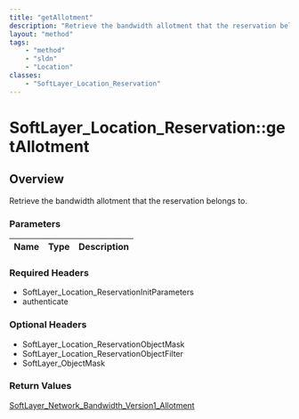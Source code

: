 ```yaml
---
title: "getAllotment"
description: "Retrieve the bandwidth allotment that the reservation belongs to."
layout: "method"
tags:
    - "method"
    - "sldn"
    - "Location"
classes:
    - "SoftLayer_Location_Reservation"
---
```

# SoftLayer_Location_Reservation::getAllotment
## Overview 
Retrieve the bandwidth allotment that the reservation belongs to.

### Parameters 
|Name | Type | Description |
| --- | --- | --- |


### Required Headers
* SoftLayer_Location_ReservationInitParameters
* authenticate

### Optional Headers
* SoftLayer_Location_ReservationObjectMask
* SoftLayer_Location_ReservationObjectFilter
* SoftLayer_ObjectMask

### Return Values
<a href='/reference/datatypes/SoftLayer_Network_Bandwidth_Version1_Allotment'>SoftLayer_Network_Bandwidth_Version1_Allotment </a>

